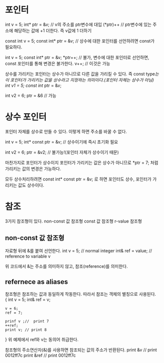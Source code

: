 # 포인터

int v = 5;
int* ptr = &v; // v의 주소를 ptr변수에 대입
(*ptr)++ // ptr변수에 있는 주소에 해당하는 값에 +1 더한다. 즉 v값에 1 더하기

const int v = 5;
const int* ptr = &v; // 상수에 대한 포인터를 선언하려면 const가 필요하다.

int v = 5;
const int* ptr = &v;
*ptr++; // 불가, 변수에 대한 포인터로 선언하면, const 포인터를 통해 변경은 불가한다.
v++; // 이것은 가능

상수를 가리키는 포인터는 상수가 아니므로 다른 값을 가리킬 수 있다. 즉 const type*는 이 포인터가 가리키는 값을 상수라고 지정하는 의미이다.(포인터 자체는 상수가 아님)
int v1 = 5;
const int* ptr = &v;

int v2 = 6;
ptr = &6 // 가능

# 상수 포인터
포인터 자체를 상수로 만들 수 있다. 이렇게 하면 주소를 바꿀 수 없다.

int v = 5;
int* const ptr = &v; // 상수이기에 즉시 초기화 필요

int v2 = 6;
ptr = &v2; // 불가능!(포인터 자체가 상수이기 때문)

마찬가지로 포인터가 상수이지 포인터가 가리키는 값은 상수가 아니므로 
*ptr = 7;
처럼 가리키는 값의 변경은 가능하다.

모두 상수처리하려면
const int* const ptr = &v;
로 하면 포인터도 상수, 포인터가 가리키는 값도 상수이다.

# 참조
3가지 참조형이 있다.
non-const 값 참조형
const 값 참조형
r-value 참조형

## non-const 값 참조형
자료형 뒤에 &를 붙여 선언한다.
int v = 5; // normal integer
int& ref = value; // reference to variable v

위 코드에서 &는 주소를 의미하지 않고, 참조(reference)를 의미한다.

## refernece as aliases
참조형은 참조하는 값과 동일하게 작동한다. 따라서 참조는 객체의 별칭으로 사용된다.
{
    int v = 5;
    int& ref = v;

    v = 6;
    ref = 7;

    prinf v ;//  print 7
    ++ref;
    print v; // print 8
}
위 예제에서 ref와 v는 동의어 취급한다.

참조형의 주소연산자(&)를 사용하면 참조되는 값의 주소가 반환된다.
print &v // print 0012ff7c
print &ref // print 0012ff7c

